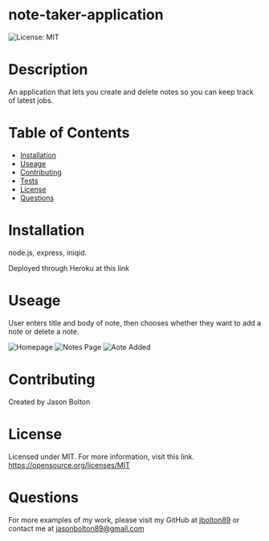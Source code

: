 # note-taker-application

![License: MIT](https://img.shields.io/badge/License-MIT-yellow.svg)

# Description

An application that lets you create and delete notes so you can keep track of latest jobs. 


# Table of Contents

- [Installation](#installation)
- [Useage](#useage)
- [Contributing](#contributing)
- [Tests](#tests)
- [License](#license)
- [Questions](#questions)

# Installation

node.js, express, iniqid.

Deployed through Heroku at this link 

# Useage

User enters title and body of note, then chooses whether they want to add a note or delete a note. 

![Homepage](./Capture3)
![Notes Page](./Capture1)
![Aote Added](./Capture2)

# Contributing

Created by Jason Bolton

# License

Licensed under MIT.
For more information, visit this link.
https://opensource.org/licenses/MIT

# Questions

For more examples of my work, please visit my GitHub at [jbolton89](https://github.com/jbolton89)
or contact me at
jasonbolton89@gmail.com